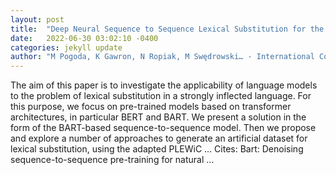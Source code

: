 ```yaml
---
layout: post
title:  "Deep Neural Sequence to Sequence Lexical Substitution for the Polish Language"
date:   2022-06-30 03:02:10 -0400
categories: jekyll update
author: "M Pogoda, K Gawron, N Ropiak, M Swędrowski… - International Conference on …, 2022"
---
```

The aim of this paper is to investigate the applicability of language models to the problem of lexical substitution in a strongly inflected language. For this purpose, we focus on pre-trained models based on transformer architectures, in particular BERT and BART. We present a solution in the form of the BART-based sequence-to-sequence model. Then we propose and explore a number of approaches to generate an artificial dataset for lexical substitution, using the adapted PLEWiC …
Cites: ‪Bart: Denoising sequence-to-sequence pre-training for natural …‬  